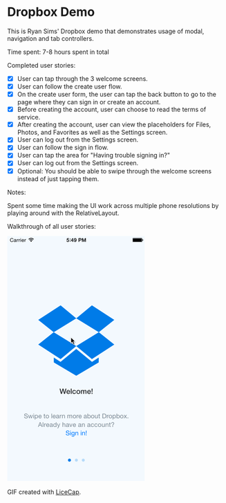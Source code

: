 # Dropbox Demo

This is Ryan Sims' Dropbox demo that demonstrates usage of modal, navigation and tab controllers.

Time spent: 7-8 hours spent in total

Completed user stories:

 * [x] User can tap through the 3 welcome screens.
 * [x] User can follow the create user flow.
 * [x] On the create user form, the user can tap the back button to go to the page where they can sign in or create an account.
 * [x] Before creating the account, user can choose to read the terms of service.
 * [x] After creating the account, user can view the placeholders for Files, Photos, and Favorites as well as the Settings screen.
 * [x] User can log out from the Settings screen.
 * [x] User can follow the sign in flow.
 * [x] User can tap the area for "Having trouble signing in?"
 * [x] User can log out from the Settings screen.
 * [x] Optional: You should be able to swipe through the welcome screens instead of just tapping them.
 
Notes:

Spent some time making the UI work across multiple phone resolutions by playing around with the RelativeLayout.

Walkthrough of all user stories:

![Video Walkthrough](rs-dropboxDemo.gif)

GIF created with [LiceCap](http://www.cockos.com/licecap/).

